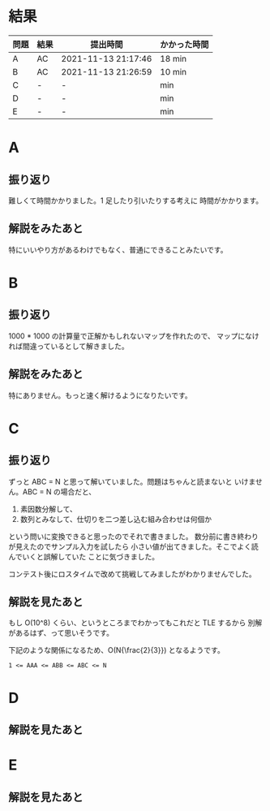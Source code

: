 # 結果

| 問題 | 結果 | 提出時間            | かかった時間 |
|------|------|---------------------|--------------|
| A    | AC   | 2021-11-13 21:17:46 | 18 min       |
| B    | AC   | 2021-11-13 21:26:59 | 10 min       |
| C    | -    | -                   |     min      |
| D    | -    | -                   |     min      |
| E    | -    | -                   |     min      |

# A

## 振り返り

難しくて時間かかりました。1 足したり引いたりする考えに
時間がかかります。

## 解説をみたあと

特にいいやり方があるわけでもなく、普通にできることみたいです。

# B

## 振り返り

1000 * 1000 の計算量で正解かもしれないマップを作れたので、
マップになければ間違っているとして解きました。

## 解説をみたあと

特にありません。もっと速く解けるようになりたいです。

# C

## 振り返り

ずっと ABC = N と思って解いていました。問題はちゃんと読まないと
いけません。ABC = N の場合だと、

1. 素因数分解して、
2. 数列とみなして、仕切りを二つ差し込む組み合わせは何個か

という問いに変換できると思ったのでそれで書きました。
数分前に書き終わりが見えたのでサンプル入力を試したら
小さい値が出てきました。そこでよく読んでいくと誤解していた
ことに気づきました。

コンテスト後にロスタイムで改めて挑戦してみましたがわかりませんでした。

## 解説を見たあと

もし O(10^8) くらい、というところまでわかってもこれだと TLE するから
別解があるはず、って思いそうです。

下記のような関係になるため、O(N{\frac{2}{3}}) となるようです。

`1 <= AAA <= ABB <= ABC <= N`

# D

## 解説を見たあと

# E

## 解説を見たあと
